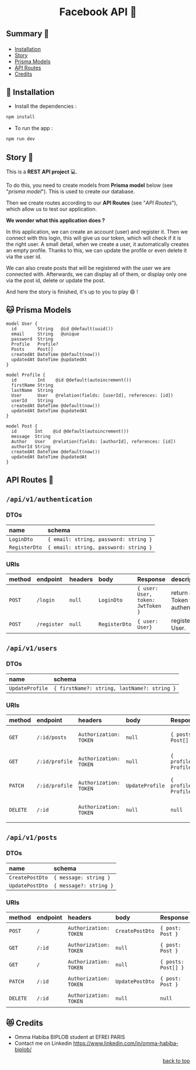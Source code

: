 <h1 align="center">
  Facebook API 🦄
</h1>

## <p>Summary 🦄</a>

* [Installation](#installation)
* [Story](#story)
* [Prisma Models](#prisma-models)
* [API Routes](#api)
* [Credits](#credits)

## <a name='installation'>🐨 Installation</a> 

* Install the dependencies :

```bash
npm install
```

 * To run the app :
```bash
npm run dev
```

## <a name='story'>Story 🦊</a>

This is a **REST API project** 💻.

To do this, you need to create models from **Prisma model** below (see "*prisma model*"). This is used to create our database.  

Then we create routes according to our **API Routes** (see "*API Routes*"), which allow us to test our application.

**We wonder what this application does ?**

In this application, we can create an account (user) and register it. Then we connect with this login, this will give us our token, which will check if it is the right user. 
A small detail, when we create a user, it automatically creates an empty profile. Thanks to this, we can update the profile or even delete it via the user id.

We can also create posts that will be registered with the user we are connected with. Afterwards, we can display all of them, or display only one via the post id, delete or update the post.

And here the story is finished, it's up to you to play 😄 !


## <a name='prisma-models'>🐱 Prisma Models</a>

```
model User {
  id        String   @id @default(uuid())
  email     String   @unique
  password  String
  Profile   Profile?
  Posts     Post[]
  createdAt DateTime @default(now())
  updatedAt DateTime @updatedAt
}

model Profile {
  id        Int    @id @default(autoincrement())
  firstName String
  lastName  String
  User      User   @relation(fields: [userId], references: [id])
  userId    String
  createdAt DateTime @default(now())
  updatedAt DateTime @updatedAt
}

model Post {
  id       Int    @id @default(autoincrement())
  message  String
  Author   User   @relation(fields: [authorId], references: [id])
  authorId String
  createdAt DateTime @default(now())
  updatedAt DateTime @updatedAt
}
```

## <a name='api'>API Routes 🐼</a>


## `/api/v1/authentication`
### DTOs
| name          | schema                               |
|:--------------|:-------------------------------------|
| `LoginDto`    |`{ email: string, password: string }` |
| `RegisterDto` |`{ email: string, password: string }` |

### URIs
| method | endpoint    | headers   | body         | Response                          | description                              |
|:-------|:------------|:----------|:-------------|:----------------------------------|:-----------------------------------------|
| `POST` | `/login`    | `null`    |`LoginDto`    | `{ user: User, token: JwtToken }` | return a JWT Token for authentication.   |
| `POST` | `/register` | `null`    |`RegisterDto` | `{ user: User}`                   | register a new User.                     |

## `/api/v1/users`

### DTOs
| name            | schema                                      |
|:----------------|:--------------------------------------------|
| `UpdateProfile` | `{ firstName?: string, lastName?: string }` |

### URIs
| method   | endpoint       | headers                | body            | Response               | description                    |
|:---------|:---------------|:-----------------------|:----------------|:-----------------------|:-------------------------------|
| `GET`    | `/:id/posts`   | `Authorization: TOKEN` | `null`          | `{ posts: Post[] }`    | return a list of User's posts. |
| `GET`    | `/:id/profile` | `Authorization: TOKEN` | `null`          | `{ profile: Profile }` | return a User's profile.       |
| `PATCH`  | `/:id/profile` | `Authorization: TOKEN` | `UpdateProfile` | `{ profile: Profile }` | update a User's profile.       |
| `DELETE` | `/:id`         | `Authorization: TOKEN` | `null`          | `null`                 | delete an user by it's id.     |

## `/api/v1/posts`

### DTOs
| name            | schema                  |
|:----------------|:------------------------|
| `CreatePostDto` | `{ message: string }`   |
| `UpdatePostDto` | `{ message?: string }`  |

### URIs
| method   | endpoint | headers                | body            | Response            | description            |
|:---------|:---------|:-----------------------|:----------------|:--------------------|:-----------------------|
| `POST`   | `/`      | `Authorization: TOKEN` | `CreatePostDto` | `{ post: Post }`    | create a new Post.     |
| `GET`    | `/:id`   | `Authorization: TOKEN` | `null`          | `{ post: Post }`    | return a Post.         |
| `GET`    | `/`      | `Authorization: TOKEN` | `null`          | `{ posts: Post[] }` | return a list of Post. |
| `PATCH`  | `/:id`   | `Authorization: TOKEN` | `UpdatePostDto` | `{ post: Post }`    | update a Post.         |
| `DELETE` | `/:id`   | `Authorization: TOKEN` | `null`          | `null`              | delete a Post.         |

## <a name='credits'>😻 Credits</a>

* Omma Habiba BIPLOB student at EFREI PARIS
* Contact me on Linkedin https://www.linkedin.com/in/omma-habiba-biplob/

<p align="right"><a href="#top">back to top</a></p>
